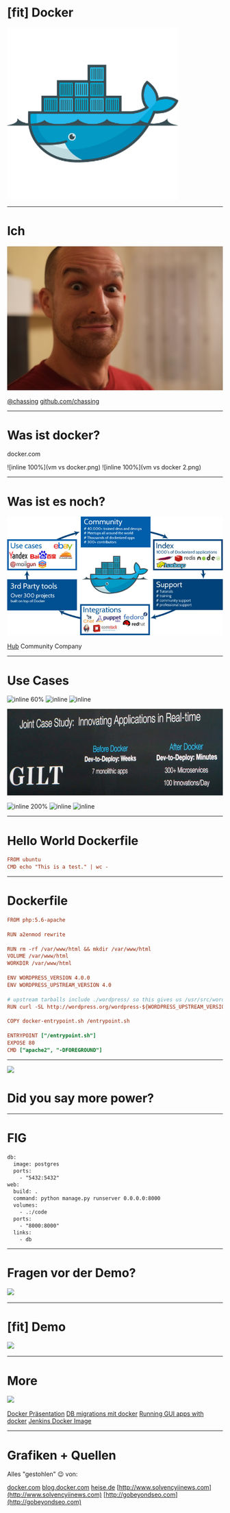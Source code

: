 # [fit] Docker

![fit](docker-logo.png)

---

# Ich
![left](chris.jpg)

[@chassing](https://twitter.com/chassing)
[github.com/chassing](https://github.com/chassing)

---

# Was ist docker?

docker.com

![inline 100%](vm vs docker.png) ![inline 100%](vm vs docker 2.png)

---

# Was ist es noch?

![inline](docker.com_community_no_-06.jpg)

[Hub](https://registry.hub.docker.com) Community Company

---

# Use Cases

![inline 60%](https://d3oypxn00j2a10.cloudfront.net/assets/img/Gilt/Gilt_Logo.jpg) ![inline](https://d3oypxn00j2a10.cloudfront.net/assets/img/Yelp/Yelp-Logo.jpg)
![inline](https://d3oypxn00j2a10.cloudfront.net/0.7.0/img/logos/spotify-small.png)

![inline](slide-docker.jpg)

![inline 200%](https://d3oypxn00j2a10.cloudfront.net/0.7.0/img/homepage/ebay-logo.png)
![inline](https://d3oypxn00j2a10.cloudfront.net/assets/img/New%20Relic/logo_NR-fb.png) ![inline](https://d3oypxn00j2a10.cloudfront.net/assets/img/Rackspace/RackspaceLogoManagedCloudLogo.jpg)

---

# Hello World Dockerfile

```ini
FROM ubuntu
CMD echo "This is a test." | wc -
```

---

# Dockerfile

```ini
FROM php:5.6-apache

RUN a2enmod rewrite

RUN rm -rf /var/www/html && mkdir /var/www/html
VOLUME /var/www/html
WORKDIR /var/www/html

ENV WORDPRESS_VERSION 4.0.0
ENV WORDPRESS_UPSTREAM_VERSION 4.0

# upstream tarballs include ./wordpress/ so this gives us /usr/src/wordpress
RUN curl -SL http://wordpress.org/wordpress-${WORDPRESS_UPSTREAM_VERSION}.tar.gz | tar -xzC /usr/src/

COPY docker-entrypoint.sh /entrypoint.sh

ENTRYPOINT ["/entrypoint.sh"]
EXPOSE 80
CMD ["apache2", "-DFOREGROUND"]
````

---

![](http://www.solvencyiinews.com/wp-content/uploads/2012/07/morepower.png)

# Did you say more power?

---

# FIG

```
db:
  image: postgres
  ports:
    - "5432:5432"
web:
  build: .
  command: python manage.py runserver 0.0.0.0:8000
  volumes:
    - .:/code
  ports:
    - "8000:8000"
  links:
    - db
```
___

# Fragen vor der Demo?

![](http://gobeyondseo.com/wp-content/uploads/2014/08/Interview-Questions-Employers-Featured.png)

---

# [fit] Demo

![](smashed-computer.gif)

---

# More

![](http://static1.gamespot.com/uploads/ignore_jpg_scale_super/1425/14251903/2622920-8277373593-Famou.jpg)

[Docker Präsentation](http://de.slideshare.net/dotCloud/docker-resentation-meetupparis?qid=89013861-ae40-4611-a24d-440fffb6098e&v=default&b=&from_search=8)
[DB migrations mit docker](http://blog.mathieu-leplatre.info/use-docker-to-ease-database-schema-migrations.html)
[Running GUI apps with docker](http://fabiorehm.com/blog/2014/09/11/running-gui-apps-with-docker/)
[Jenkins Docker Image](https://registry.hub.docker.com/_/jenkins/)

---

# Grafiken + Quellen

Alles "gestohlen" :wink: von:

[docker.com](https://www.docker.com/whatisdocker/)
[blog.docker.com](https://blog.docker.com/)
[heise.de](http://www.heise.de/newsticker/meldung/Amazon-Lambda-Anwendungen-ohne-Infrastruktur-2456963.html?wt_mc=rss.ho.beitrag.rdf)
[http://www.solvencyiinews.com](http://www.solvencyiinews.com)
[http://gobeyondseo.com](http://gobeyondseo.com)
